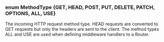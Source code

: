 <h3 id='req.methodType'>enum MethodType {GET, HEAD, POST, PUT, DELETE, PATCH, OPTIONS, ALL, USE}</h3>

The incoming HTTP request method type. HEAD requests are converted to GET requests but only the headers are sent to the client. The method types ALL and USE are used when defining middleware handlers to a Router.
